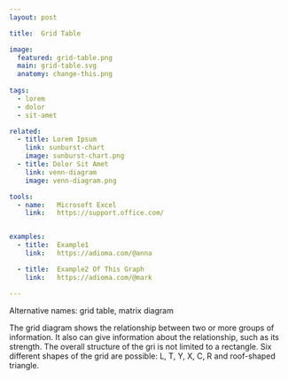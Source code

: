 ```yaml
---
layout: post

title:  Grid Table

image:
  featured: grid-table.png
  main: grid-table.svg
  anatomy: change-this.png
  
tags:
  - lorem
  - dolor
  - sit-amet

related:
  - title: Lorem Ipsum
    link: sunburst-chart
    image: sunburst-chart.png
  - title: Dolor Sit Amet
    link: venn-diagram
    image: venn-diagram.png

tools:
  - name:   Microsoft Excel
    link:   https://support.office.com/


examples:
  - title:  Example1
    link:   https://adioma.com/@anna

  - title:  Example2 Of This Graph
    link:   https://adioma.com/@mark

---
```

Alternative names: grid table, matrix diagram

The grid diagram shows the relationship between two or more groups of information. It also can give information about the relationship, such as its strength. The overall structure of the gri is not limited to a rectangle. Six different shapes of the grid are possible: L, T, Y, X, C, R and roof-shaped triangle.
